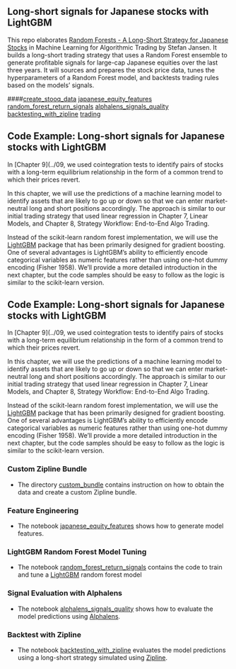 ## Long-short signals for Japanese stocks with LightGBM

This repo elaborates [Random Forests - A Long-Short Strategy for Japanese Stocks](https://github.com/stefan-jansen/machine-learning-for-trading/tree/master/11_decision_trees_random_forests) in Machine Learning for Algorithmic Trading by Stefan Jansen. It builds a long-short trading strategy that uses a Random Forest ensemble to generate profitable signals for large-cap Japanese equities over the last three years. It will sources and prepares the stock price data, tunes the hyperparameters of a Random Forest model, and backtests trading rules based on the models’ signals.

####[create_stooq_data](00_create_stooq_data.ipynb)
[japanese_equity_features](01_japanese_equity_features.ipynb)
[random_forest_return_signals](02_random_forest_return_signals.ipynb)
[alphalens_signals_quality](03_alphalens_signals_quality.ipynb)
[backtesting_with_zipline](04_backtesting_with_zipline.ipynb)
[trading](05_trading.ipynb)

## Code Example: Long-short signals for Japanese stocks with LightGBM

In [Chapter 9](../09, we used cointegration tests to identify pairs of stocks with a long-term equilibrium relationship in the form of a common trend to which their prices revert. 

In this chapter, we will use the predictions of a machine learning model to identify assets that are likely to go up or down so that we can enter market-neutral long and short positions accordingly. The approach is similar to our initial trading strategy that used linear regression in Chapter 7, Linear Models, and Chapter 8, Strategy Workflow: End-to-End Algo Trading.

Instead of the scikit-learn random forest implementation, we will use the [LightGBM](https://lightgbm.readthedocs.io/en/latest/) package that has been primarily designed for gradient boosting. One of several advantages is LightGBM’s ability to efficiently encode categorical variables as numeric features rather than using one-hot dummy encoding (Fisher 1958). We’ll provide a more detailed introduction in the next chapter, but the code samples should be easy to follow as the logic is similar to the scikit-learn version.








## Code Example: Long-short signals for Japanese stocks with LightGBM

In [Chapter 9](../09, we used cointegration tests to identify pairs of stocks with a long-term equilibrium relationship in the form of a common trend to which their prices revert. 

In this chapter, we will use the predictions of a machine learning model to identify assets that are likely to go up or down so that we can enter market-neutral long and short positions accordingly. The approach is similar to our initial trading strategy that used linear regression in Chapter 7, Linear Models, and Chapter 8, Strategy Workflow: End-to-End Algo Trading.

Instead of the scikit-learn random forest implementation, we will use the [LightGBM](https://lightgbm.readthedocs.io/en/latest/) package that has been primarily designed for gradient boosting. One of several advantages is LightGBM’s ability to efficiently encode categorical variables as numeric features rather than using one-hot dummy encoding (Fisher 1958). We’ll provide a more detailed introduction in the next chapter, but the code samples should be easy to follow as the logic is similar to the scikit-learn version.

### Custom Zipline Bundle

- The directory [custom_bundle](00_custom_bundle) contains instruction on how to obtain the data and create a custom Zipline bundle.

### Feature Engineering

- The notebook [japanese_equity_features](04_japanese_equity_features.ipynb) shows how to generate model features.

### LightGBM Random Forest Model Tuning

- The notebook [random_forest_return_signals](05_random_forest_return_signals.ipynb) contains the code to train and tune a [LightGBM](https://lightgbm.readthedocs.io/en/latest/) random forest model

### Signal Evaluation with Alphalens

- The notebook [alphalens_signals_quality](06_alphalens_signals_quality.ipynb) shows how to evaluate the model predictions using [Alphalens](https://github.com/quantopian/alphalens).

### Backtest with Zipline

- The notebook [backtesting_with_zipline](07_backtesting_with_zipline.ipynb) evaluates the model predictions using a long-short strategy simulated using [Zipline](https://zipline.ml4trading.io/).

 
